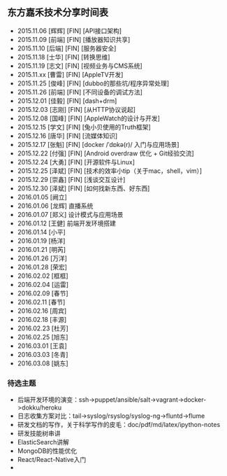 ## 东方嘉禾技术分享时间表
* 2015.11.06 [辉辉] [FIN] [API接口架构]
* 2015.11.09 [前端] [FIN] [播放器知识共享]
* 2015.11.10 [后端] [FIN] [服务器安全]
* 2015.11.18 [士华] [FIN] [转换思维]
* 2015.11.19 [志文] [FIN] [视频业务与CMS系统]
* 2015.11.xx [曹雷] [FIN] [AppleTV开发]
* 2015.11.25 [俊峰] [FIN] [dubbo的那些坑/程序异常处理]
* 2015.11.26 [前端] [FIN] [不同设备的调试方法]
* 2015.12.01 [佳毅] [FIN] [dash+drm]
* 2015.12.03 [志刚] [FIN] [从HTTP协议说起]
* 2015.12.08 [国峰] [FIN] [AppleWatch的设计与开发]
* 2015.12.15 [学文] [FIN] [兔小贝使用的Truth框架]
* 2015.12.16 [唐华] [FIN] [流媒体知识]
* 2015.12.17 [张魁] [FIN] [docker /ˈdɒkə(r)/ 入门与应用场景]
* 2015.12.22 [付强] [FIN] [Android overdraw 优化 + Git经验交流]
* 2015.12.24 [大勇] [FIN] [开源软件与Linux]
* 2015.12.25 [泽斌] [FIN] [技术的效率小tip（关于mac，shell，vim）]
* 2015.12.29 [崇鑫] [FIN] [浅谈交互设计]
* 2015.12.30 [泽斌] [FIN] [如何找新东西、好东西]
* 2016.01.05 [阙立]
* 2016.01.06 [龙辉] 直播系统
* 2016.01.07 [郑义] 设计模式与应用场景
* 2016.01.12 [王健] 前端开发环境搭建
* 2016.01.14 [小平]
* 2016.01.19 [杨洋]
* 2016.01.21 [明芮]
* 2016.01.26 [万洋]
* 2016.01.28 [荣宏]
* 2016.02.02 [框框]
* 2016.02.04 [运雷]
* 2016.02.09 [春节]
* 2016.02.11 [春节]
* 2016.02.16 [周宾]
* 2016.02.18 [丰源]
* 2016.02.23 [杜芳]
* 2016.02.25 [旭东]
* 2016.03.01 [王袁]
* 2016.03.03 [冬青]
* 2016.03.08 [姚东]


### 待选主题
 * 后端开发环境的演变：ssh->puppet/ansible/salt->vagrant->docker->dokku/heroku
 * 日志收集方案对比：tail->syslog/rsyslog/syslog-ng->fluntd->flume
 * 研发文档的写作，关于科学写作的皮毛：doc/pdf/md/latex/ipython-notes
 * 研发技能树串讲
 * ElasticSearch讲解
 * MongoDB的性能优化
 * React/React-Native入门
 *
